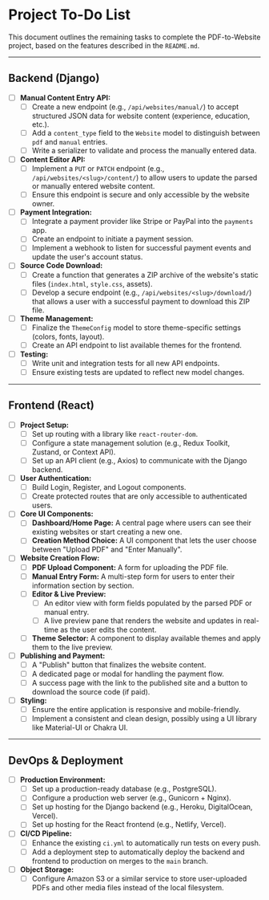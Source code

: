  <!-- Todo updated the json format for the backend  -->
# Project To-Do List

This document outlines the remaining tasks to complete the PDF-to-Website project, based on the features described in the `README.md`.

---

## Backend (Django)

-   [ ] **Manual Content Entry API:**
    -   [ ] Create a new endpoint (e.g., `/api/websites/manual/`) to accept structured JSON data for website content (experience, education, etc.).
    -   [ ] Add a `content_type` field to the `Website` model to distinguish between `pdf` and `manual` entries.
    -   [ ] Write a serializer to validate and process the manually entered data.

-   [ ] **Content Editor API:**
    -   [ ] Implement a `PUT` or `PATCH` endpoint (e.g., `/api/websites/<slug>/content/`) to allow users to update the parsed or manually entered website content.
    -   [ ] Ensure this endpoint is secure and only accessible by the website owner.

-   [ ] **Payment Integration:**
    -   [ ] Integrate a payment provider like Stripe or PayPal into the `payments` app.
    -   [ ] Create an endpoint to initiate a payment session.
    -   [ ] Implement a webhook to listen for successful payment events and update the user's account status.

-   [ ] **Source Code Download:**
    -   [ ] Create a function that generates a ZIP archive of the website's static files (`index.html`, `style.css`, assets).
    -   [ ] Develop a secure endpoint (e.g., `/api/websites/<slug>/download/`) that allows a user with a successful payment to download this ZIP file.

-   [ ] **Theme Management:**
    -   [ ] Finalize the `ThemeConfig` model to store theme-specific settings (colors, fonts, layout).
    -   [ ] Create an API endpoint to list available themes for the frontend.

-   [ ] **Testing:**
    -   [ ] Write unit and integration tests for all new API endpoints.
    -   [ ] Ensure existing tests are updated to reflect new model changes.

---

## Frontend (React)

-   [ ] **Project Setup:**
    -   [ ] Set up routing with a library like `react-router-dom`.
    -   [ ] Configure a state management solution (e.g., Redux Toolkit, Zustand, or Context API).
    -   [ ] Set up an API client (e.g., Axios) to communicate with the Django backend.

-   [ ] **User Authentication:**
    -   [ ] Build Login, Register, and Logout components.
    -   [ ] Create protected routes that are only accessible to authenticated users.

-   [ ] **Core UI Components:**
    -   [ ] **Dashboard/Home Page:** A central page where users can see their existing websites or start creating a new one.
    -   [ ] **Creation Method Choice:** A UI component that lets the user choose between "Upload PDF" and "Enter Manually".

-   [ ] **Website Creation Flow:**
    -   [ ] **PDF Upload Component:** A form for uploading the PDF file.
    -   [ ] **Manual Entry Form:** A multi-step form for users to enter their information section by section.
    -   [ ] **Editor & Live Preview:**
        -   [ ] An editor view with form fields populated by the parsed PDF or manual entry.
        -   [ ] A live preview pane that renders the website and updates in real-time as the user edits the content.
    -   [ ] **Theme Selector:** A component to display available themes and apply them to the live preview.

-   [ ] **Publishing and Payment:**
    -   [ ] A "Publish" button that finalizes the website content.
    -   [ ] A dedicated page or modal for handling the payment flow.
    -   [ ] A success page with the link to the published site and a button to download the source code (if paid).

-   [ ] **Styling:**
    -   [ ] Ensure the entire application is responsive and mobile-friendly.
    -   [ ] Implement a consistent and clean design, possibly using a UI library like Material-UI or Chakra UI.

---

## DevOps & Deployment

-   [ ] **Production Environment:**
    -   [ ] Set up a production-ready database (e.g., PostgreSQL).
    -   [ ] Configure a production web server (e.g., Gunicorn + Nginx).
    -   [ ] Set up hosting for the Django backend (e.g., Heroku, DigitalOcean, Vercel).
    -   [ ] Set up hosting for the React frontend (e.g., Netlify, Vercel).

-   [ ] **CI/CD Pipeline:**
    -   [ ] Enhance the existing `ci.yml` to automatically run tests on every push.
    -   [ ] Add a deployment step to automatically deploy the backend and frontend to production on merges to the `main` branch.

-   [ ] **Object Storage:**
    -   [ ] Configure Amazon S3 or a similar service to store user-uploaded PDFs and other media files instead of the local filesystem.